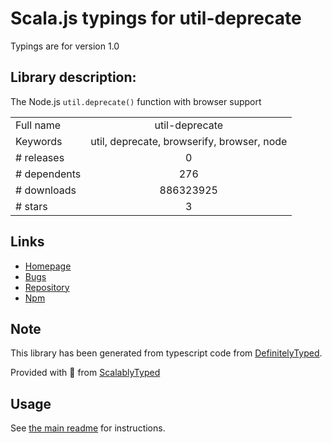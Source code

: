 
# Scala.js typings for util-deprecate

Typings are for version 1.0

## Library description:
The Node.js `util.deprecate()` function with browser support

|                    |                 |
| ------------------ | :-------------: |
| Full name          | util-deprecate |
| Keywords           | util, deprecate, browserify, browser, node |
| # releases         | 0 |
| # dependents       | 276 |
| # downloads        | 886323925 |
| # stars            | 3 |

## Links
- [Homepage](https://github.com/TooTallNate/util-deprecate)
- [Bugs](https://github.com/TooTallNate/util-deprecate/issues)
- [Repository](https://github.com/TooTallNate/util-deprecate)
- [Npm](https://www.npmjs.com/package/util-deprecate)
    


## Note
This library has been generated from typescript code from [DefinitelyTyped](https://definitelytyped.org).

Provided with :purple_heart: from [ScalablyTyped](https://github.com/oyvindberg/ScalablyTyped)

## Usage
See [the main readme](../../readme.md) for instructions.


